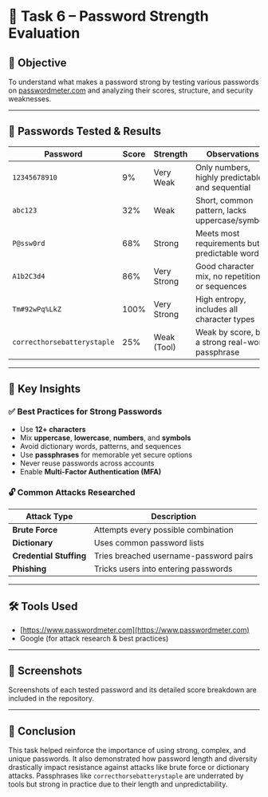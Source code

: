 # 🔐 Task 6 – Password Strength Evaluation

## 🎯 Objective
To understand what makes a password strong by testing various passwords on [passwordmeter.com](https://www.passwordmeter.com) and analyzing their scores, structure, and security weaknesses.

---

## 🧪 Passwords Tested & Results

| Password                     | Score | Strength      | Observations |
|------------------------------|-------|---------------|--------------|
| `12345678910`                | 9%    | Very Weak     | Only numbers, highly predictable and sequential |
| `abc123`                     | 32%   | Weak          | Short, common pattern, lacks uppercase/symbols |
| `P@ssw0rd`                   | 68%   | Strong        | Meets most requirements but predictable word |
| `A1b2C3d4`                   | 86%   | Very Strong   | Good character mix, no repetition or sequences |
| `Tm#92wPq%LkZ`               | 100%  | Very Strong   | High entropy, includes all character types |
| `correcthorsebatterystaple` | 25%   | Weak (Tool)   | Weak by score, but a strong real-world passphrase |

---

## 🔎 Key Insights

### ✅ Best Practices for Strong Passwords
- Use **12+ characters**
- Mix **uppercase**, **lowercase**, **numbers**, and **symbols**
- Avoid dictionary words, patterns, and sequences
- Use **passphrases** for memorable yet secure options
- Never reuse passwords across accounts
- Enable **Multi-Factor Authentication (MFA)**

### 🔓 Common Attacks Researched
| Attack Type       | Description |
|-------------------|-------------|
| **Brute Force**   | Attempts every possible combination |
| **Dictionary**    | Uses common password lists |
| **Credential Stuffing** | Tries breached username-password pairs |
| **Phishing**      | Tricks users into entering passwords |

---

## 🛠 Tools Used
- [https://www.passwordmeter.com](https://www.passwordmeter.com)
- Google (for attack research & best practices)

---

## 📸 Screenshots
Screenshots of each tested password and its detailed score breakdown are included in the repository.

---

## 📝 Conclusion
This task helped reinforce the importance of using strong, complex, and unique passwords. It also demonstrated how password length and diversity drastically impact resistance against attacks like brute force or dictionary attacks. Passphrases like `correcthorsebatterystaple` are underrated by tools but strong in practice due to their length and unpredictability.

